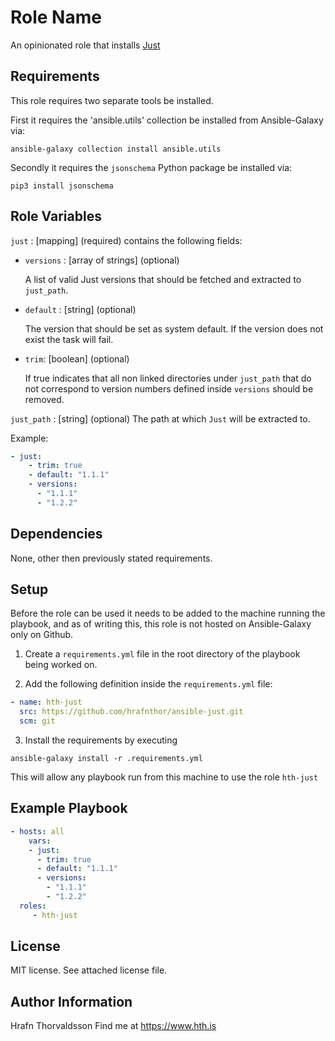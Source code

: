 Role Name
=========

An opinionated role that installs [Just](https://just.systems)

Requirements
------------

This role requires two separate tools be installed.

First it requires the 'ansible.utils' collection be installed from Ansible-Galaxy via:

```shell
ansible-galaxy collection install ansible.utils
```

Secondly it requires the `jsonschema` Python package be installed via:

```shell
pip3 install jsonschema
```


Role Variables
--------------

`just` : [mapping] (required) contains the following fields:

* `versions` : [array of strings] (optional)

    A list of valid Just versions that should be fetched and extracted to `just_path`.

* `default` : [string] (optional)

    The version that should be set as system default. If the version does not exist the task will fail.

* `trim`: [boolean] (optional)

    If true indicates that all non linked directories under `just_path` that do not correspond to version numbers defined inside `versions` should be removed.


`just_path` : [string] (optional) The path at which `Just` will be extracted to.

Example:

```yaml
- just:
    - trim: true
    - default: "1.1.1"
    - versions:
      - "1.1.1"
      - "1.2.2"
 ```


Dependencies
------------

None, other then previously stated requirements.

Setup
-----

Before the role can be used it needs to be added to the machine running the playbook, and as of writing this, this role is not hosted on Ansible-Galaxy only on Github.

1. Create a `requirements.yml` file in the root directory of the playbook being worked on.

2. Add the following definition inside the `requirements.yml` file:

```yml
- name: hth-just
  src: https://github.com/hrafnthor/ansible-just.git
  scm: git
```

3. Install the requirements by executing

```shell
ansible-galaxy install -r .requirements.yml
```

This will allow any playbook run from this machine to use the role `hth-just`


Example Playbook
----------------


```yaml
- hosts: all
    vars:
    - just:
      - trim: true
      - default: "1.1.1"
      - versions:
        - "1.1.1"
        - "1.2.2"
  roles:
     - hth-just
```


License
-------

MIT license. See attached license file.

Author Information
------------------

Hrafn Thorvaldsson
Find me at https://www.hth.is
